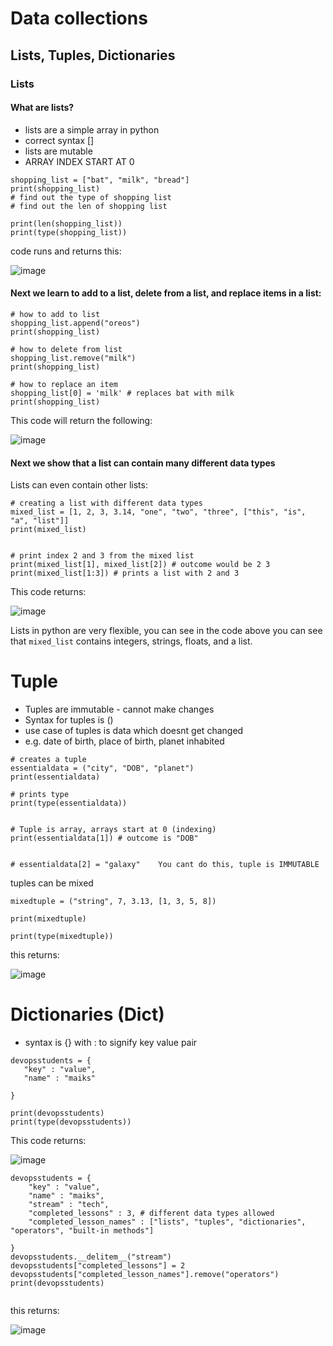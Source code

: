 # Data collections
## Lists, Tuples, Dictionaries


### Lists
#### What are lists?
- lists are a simple array in python
- correct syntax []
- lists are mutable
- ARRAY INDEX START AT 0 

```
shopping_list = ["bat", "milk", "bread"]
print(shopping_list)
# find out the type of shopping list
# find out the len of shopping list

print(len(shopping_list))
print(type(shopping_list))
```
code runs and returns this:

![image](https://user-images.githubusercontent.com/110176257/182355574-a208e5b6-8c24-41ce-98f9-d2e49d66840d.png)

#### Next we learn to add to a list, delete from a list, and replace items in a list:

```
# how to add to list
shopping_list.append("oreos")
print(shopping_list)

# how to delete from list
shopping_list.remove("milk")
print(shopping_list)

# how to replace an item
shopping_list[0] = 'milk' # replaces bat with milk 
print(shopping_list)
```
This code will return the following:


![image](https://user-images.githubusercontent.com/110176257/182364255-c678b747-1940-4707-bb90-8aeb98ac9941.png)

#### Next we show that a list can contain many different data types
Lists can even contain other lists:
```
# creating a list with different data types
mixed_list = [1, 2, 3, 3.14, "one", "two", "three", ["this", "is", "a", "list"]]
print(mixed_list)


# print index 2 and 3 from the mixed list
print(mixed_list[1], mixed_list[2]) # outcome would be 2 3
print(mixed_list[1:3]) # prints a list with 2 and 3
```
This code returns:

![image](https://user-images.githubusercontent.com/110176257/182365520-44f42a05-4be3-472e-86c7-ee5a6f957f39.png)

Lists in python are very flexible,
you can see in the code above you can see that `mixed_list` contains integers, strings, floats, and a list. 


# Tuple
- Tuples are immutable - cannot make changes
- Syntax for tuples is ()
- use case of tuples is data which doesnt get changed
- e.g. date of birth, place of birth, planet inhabited

```
# creates a tuple
essentialdata = ("city", "DOB", "planet")
print(essentialdata)

# prints type
print(type(essentialdata))


# Tuple is array, arrays start at 0 (indexing)
print(essentialdata[1]) # outcome is "DOB"


# essentialdata[2] = "galaxy"    You cant do this, tuple is IMMUTABLE

```



tuples can be mixed
```
mixedtuple = ("string", 7, 3.13, [1, 3, 5, 8])

print(mixedtuple)

print(type(mixedtuple))
```
this returns:

![image](https://user-images.githubusercontent.com/110176257/182384903-829492d8-3a50-48a9-90b9-1c47d3bb2476.png)

# Dictionaries (Dict)
- syntax is {} with : to signify key value pair
 ```
devopsstudents = {
    "key" : "value",
    "name" : "maiks"

}

print(devopsstudents)
print(type(devopsstudents))
```
This code returns:

![image](https://user-images.githubusercontent.com/110176257/182385800-f7bf49e9-c89a-4f43-ad79-6b3d5ce064f7.png)

```
devopsstudents = {
    "key" : "value",
    "name" : "maiks",
    "stream" : "tech",
    "completed_lessons" : 3, # different data types allowed
    "completed_lesson_names" : ["lists", "tuples", "dictionaries", "operators", "built-in methods"]

}
devopsstudents.__delitem__("stream")
devopsstudents["completed_lessons"] = 2
devopsstudents["completed_lesson_names"].remove("operators")
print(devopsstudents)


```

this returns:

![image](https://user-images.githubusercontent.com/110176257/182390074-4932cd88-47cd-4c85-90ea-df2d29e71c00.png)

